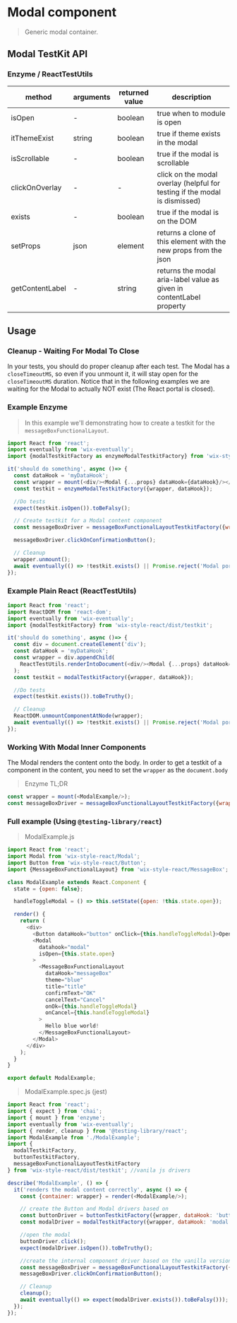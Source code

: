 # Modal component

> Generic modal container.

## Modal TestKit API

### Enzyme / ReactTestUtils

| method | arguments | returned value | description |
|--------|-----------|----------------|-------------|
| isOpen | - | boolean | true when to module is open |
| itThemeExist | string | boolean | true if theme <arg> exists in the modal |
| isScrollable | - | boolean | true if the modal is scrollable |
| clickOnOverlay | - | - | click on the modal overlay (helpful for testing if the modal is dismissed) |
| exists | - | boolean | true if the modal is on the DOM |
| setProps | json | element | returns a clone of this element with the new props from the json |
| getContentLabel | - | string | returns the modal aria-label value as given in contentLabel property

## Usage

### Cleanup - Waiting For Modal To Close

In your tests, you should do proper cleanup after each test.
The Modal has a `closeTimeoutMS`, so even if you unmount it, it will stay open for the `closeTimeoutMS` duration.
Notice that in the following examples we are waiting for the Modal to actually NOT exist (The React portal is closed).

### Example Enzyme

> In this example we'll demonstrating how to create a testkit for the `messageBoxFunctionalLayout`.

```javascript
import React from 'react';
import eventually from 'wix-eventually';
import {modalTestkitFactory as enzymeModalTestkitFactory} from 'wix-style-react/dist/testkit/enzyme';

it('should do something', async ()=> {
  const dataHook = 'myDataHook';
  const wrapper = mount(<div/><Modal {...props} dataHook={dataHook}/></div>);
  const testkit = enzymeModalTestkitFactory({wrapper, dataHook});

  //Do tests
  expect(testkit.isOpen()).toBeFalsy();

  // Create testkit for a Modal content component
  const messageBoxDriver = messageBoxFunctionalLayoutTestkitFactory({wrapper: document.body, dataHook: 'messageBox'});

  messageBoxDriver.clickOnConfirmationButton();

  // Cleanup
  wrapper.unmount();
  await eventually(() => !testkit.exists() || Promise.reject('Modal portal still exists'));
});
```

### Example Plain React (ReactTestUtils)

```javascript
import React from 'react';
import ReactDOM from 'react-dom';
import eventually from 'wix-eventually';
import {modalTestkitFactory} from 'wix-style-react/dist/testkit';

it('should do something', async ()=> {
  const div = document.createElement('div');
  const dataHook = 'myDataHook';
  const wrapper = div.appendChild(
    ReactTestUtils.renderIntoDocument(<div/><Modal {...props} dataHook={dataHook}/></div>, {dataHook})
  );
  const testkit = modalTestkitFactory({wrapper, dataHook});

  //Do tests
  expect(testkit.exists()).toBeTruthy();

  // Cleanup
  ReactDOM.unmountComponentAtNode(wrapper);
  await eventually(() => !testkit.exists() || Promise.reject('Modal portal still exists'));
});
```

### Working With Modal Inner Components

The Modal renders the content onto the body. In order to get a testkit of a component in the content,
you need to set the `wrapper` as the `document.body`

> Enzyme TL;DR

```js
const wrapper = mount(<ModalExample/>);
const messageBoxDriver = messageBoxFunctionalLayoutTestkitFactory({wrapper: document.body, dataHook: 'messageBox'});
```

### Full example (Using `@testing-library/react`)

> ModalExample.js

```js
import React from 'react';
import Modal from 'wix-style-react/Modal';
import Button from 'wix-style-react/Button';
import {MessageBoxFunctionalLayout} from 'wix-style-react/MessageBox';

class ModalExample extends React.Component {
  state = {open: false};

  handleToggleModal = () => this.setState({open: !this.state.open});

  render() {
    return (
      <div>
        <Button dataHook="button" onClick={this.handleToggleModal}>Open Modal</Button>
        <Modal
          datahook="modal"
          isOpen={this.state.open}
        >
          <MessageBoxFunctionalLayout
            dataHook="messageBox"
            theme="blue"
            title="title"
            confirmText="OK"
            cancelText="Cancel"
            onOk={this.handleToggleModal}
            onCancel={this.handleToggleModal}
          >
            Hello blue world!
          </MessageBoxFunctionalLayout>
        </Modal>
      </div>
    );
  }
}

export default ModalExample;
```

> ModalExample.spec.js (jest)

```js
import React from 'react';
import { expect } from 'chai';
import { mount } from 'enzyme';
import eventually from 'wix-eventually';
import { render, cleanup } from '@testing-library/react';
import ModalExample from './ModalExample';
import {
  modalTestkitFactory,
  buttonTestkitFactory,
  messageBoxFunctionalLayoutTestkitFactory
} from 'wix-style-react/dist/testkit'; //vanila js drivers

describe('ModalExample', () => {
  it('renders the modal content correctly', async () => {
    const {container: wrapper} = render(<ModalExample/>);

    // create the Button and Modal drivers based on
    const buttonDriver = buttonTestkitFactory({wrapper, dataHook: 'button'});
    const modalDriver = modalTestkitFactory({wrapper, dataHook: 'modal'});

    //open the modal
    buttonDriver.click();
    expect(modalDriver.isOpen()).toBeTruthy();

    //create the internal component driver based on the vanilla version, as you pass in an html node instead of an enzyme wrapper
    const messageBoxDriver = messageBoxFunctionalLayoutTestkitFactory({wrapper: document.body, dataHook: 'messageBox'});
    messageBoxDriver.clickOnConfirmationButton();

    // Cleanup
    cleanup();
    await eventually(() => expect(modalDriver.exists()).toBeFalsy())); // Modal has a closeTimeoutMS prop which is non-zeo by default
  });
});
```
